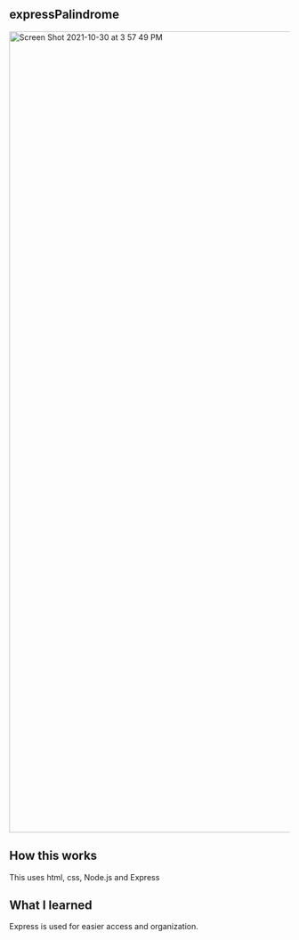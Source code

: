## expressPalindrome
<img width="1440" alt="Screen Shot 2021-10-30 at 3 57 49 PM" src="https://user-images.githubusercontent.com/78456343/139556869-505e8816-5079-4418-be4c-d2a0d55dcab3.png">


## How this works
This uses html, css, Node.js and Express

## What I learned
Express is used for easier access and organization.
